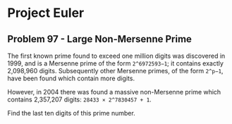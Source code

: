 # Project Euler

## Problem 97 - Large Non-Mersenne Prime

The first known prime found to exceed one million digits was discovered in 1999, and is a Mersenne prime of the form `2^6972593−1`;
it contains exactly 2,098,960 digits.
Subsequently other Mersenne primes, of the form `2^p−1`, have been found which contain more digits.

However, in 2004 there was found a massive non-Mersenne prime which contains 2,357,207 digits: `28433 × 2^7830457 + 1`.

Find the last ten digits of this prime number.
